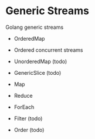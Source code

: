 # Generic Streams
Golang generic streams 

* OrderedMap
* Ordered concurrent streams
* UnorderedMap (todo)
* GenericSlice (todo)

* Map
* Reduce 
* ForEach
* Filter (todo)
* Order (todo) 
